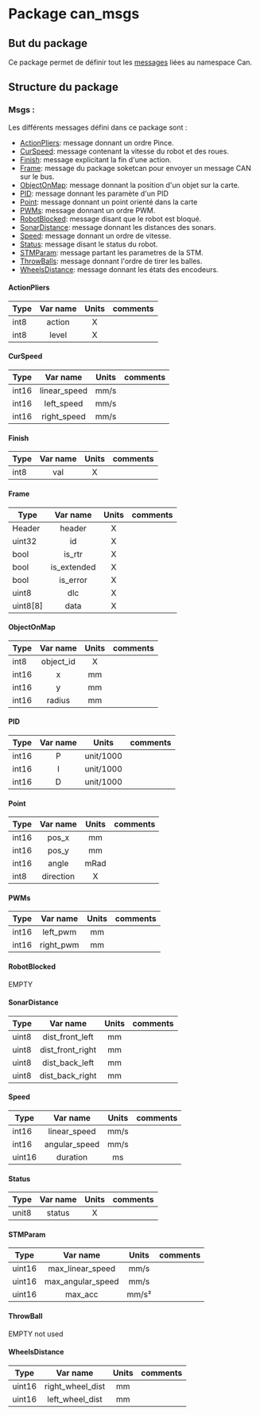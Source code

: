 # Package can_msgs


## But du package
Ce package permet de définir tout les [messages](#Msgs)  liées au namespace Can.

## Structure du package

### Msgs : 

Les différents messages défini dans ce package sont : 
- [ActionPliers](#ActionPliers): message donnant un ordre Pince.
- [CurSpeed](#CurSpeed): message contenant la vitesse du robot et des roues.
- [Finish](#Finish): message explicitant la fin d'une action.
- [Frame](#Frame): message du package soketcan pour envoyer un message CAN sur le bus.
- [ObjectOnMap](#ObjectOnMap): message donnant la position d'un objet sur la carte.
- [PID](#PID): message donnant les paramète d'un PID
- [Point](#Point): message donnant un point orienté dans la carte
- [PWMs](#PWMs): message donnant un ordre PWM.
- [RobotBlocked](#RobotBlockes): message disant que le robot est bloqué.
- [SonarDistance](#SonarDistance): message donnant les distances des sonars.
- [Speed](#Speed): message donnant un ordre de vitesse.
- [Status](#Status): message disant le status du robot.
- [STMParam](#STMParam): message partant les parametres de la STM.
- [ThrowBalls](#ThrowBalls): message donnant l'ordre de tirer les balles.
- [WheelsDistance](#WheelsDistance): message donnant les états des encodeurs.

#### ActionPliers
| Type | Var name | Units | comments |
|--|:--:|:--:|--|
| int8 | action | X |  |
| int8 | level | X |  |

#### CurSpeed
| Type | Var name | Units | comments |
|--|:--:|:--:|--|
| int16 | linear_speed | mm/s |  |
| int16 | left_speed | mm/s |  |
| int16 | right_speed | mm/s |  |

#### Finish
| Type | Var name | Units | comments |
|--|:--:|:--:|--|
| int8 | val | X |  |

#### Frame
| Type | Var name | Units | comments |
|--|:--:|:--:|--|
| Header | header | X |  |
| uint32 | id | X |  |
| bool | is_rtr | X |  |
| bool | is_extended | X |  |
| bool | is_error | X |  |
| uint8 | dlc | X |  |
| uint8[8] | data | X |  |

#### ObjectOnMap
| Type | Var name | Units | comments |
|--|:--:|:--:|--|
| int8 |object_id | X |  |
| int16 | x | mm |  |
| int16 | y | mm |  |
| int16 | radius | mm |  |

#### PID
| Type | Var name | Units | comments |
|--|:--:|:--:|--|
| int16 | P | unit/1000 |  |
| int16 | I | unit/1000 |  |
| int16 | D | unit/1000 |  |

#### Point
| Type | Var name | Units | comments |
|--|:--:|:--:|--|
| int16 | pos_x | mm |  |
| int16 | pos_y | mm |  |
| int16 | angle | mRad |  |
| int8 | direction | X |  |

#### PWMs
| Type | Var name | Units | comments |
|--|:--:|:--:|--|
| int16 | left_pwm | mm |  |
| int16 | right_pwm | mm |  |

#### RobotBlocked
EMPTY

#### SonarDistance
| Type | Var name | Units | comments |
|--|:--:|:--:|--|
| uint8 | dist_front_left | mm |  |
| uint8 | dist_front_right | mm |  |
| uint8 | dist_back_left | mm |  |
| uint8 | dist_back_right | mm |  |

#### Speed
| Type | Var name | Units | comments |
|--|:--:|:--:|--|
| int16 | linear_speed | mm/s |  |
| int16 | angular_speed | mm/s |  |
| uint16 | duration | ms |  |

#### Status
| Type | Var name | Units | comments |
|--|:--:|:--:|--|
| unit8 | status | X |  |

#### STMParam
| Type | Var name | Units | comments |
|--|:--:|:--:|--|
| uint16 | max_linear_speed | mm/s |  |
| uint16 | max_angular_speed | mm/s |  |
| uint16 | max_acc | mm/s² |  |


#### ThrowBall
EMPTY not used

#### WheelsDistance
| Type | Var name | Units | comments |
|--|:--:|:--:|--|
| uint16 | right_wheel_dist | mm |  |
| uint16 | left_wheel_dist | mm |  |
